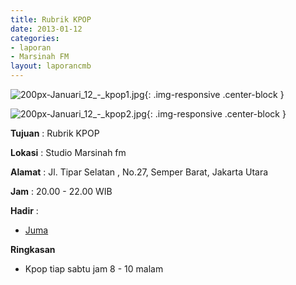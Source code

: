 ```yaml
---
title: Rubrik KPOP
date: 2013-01-12
categories:
- laporan
- Marsinah FM
layout: laporancmb
---
```



![200px-Januari_12_-_kpop1.jpg](/uploads/200px-Januari_12_-_kpop1.jpg){: .img-responsive .center-block }

![200px-Januari_12_-_kpop2.jpg](/uploads/200px-Januari_12_-_kpop2.jpg){: .img-responsive .center-block }


**Tujuan** : Rubrik KPOP 

**Lokasi** : Studio Marsinah fm 

**Alamat** : Jl. Tipar Selatan , No.27, Semper Barat, Jakarta Utara 

**Jam** : 20.00 - 22.00 WIB 

**Hadir** :
* [Juma](http://wiki.ciptamedia.org/wiki/Juma)

**Ringkasan**  
* Kpop tiap sabtu jam 8 - 10 malam
